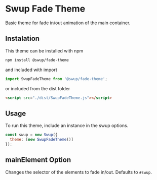 # Swup Fade Theme
Basic theme for fade in/out animation of the main container.

## Instalation

This theme can be installed with npm

```bash
npm install @swup/fade-theme
```

and included with import

```javascript
import SwupFadeTheme from '@swup/fade-theme';
```

or included from the dist folder

```html
<script src="./dist/SwupFadeTheme.js"></script>
```

## Usage

To run this theme, include an instance in the swup options.

```javascript
const swup = new Swup({
  theme: [new SwupFadeTheme()]
});
```

## mainElement Option
Changes the selector of the elements to fade in/out. Defaults to `#swup`.
